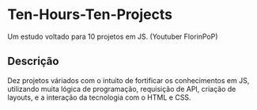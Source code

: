 # Ten-Hours-Ten-Projects
Um estudo voltado para 10 projetos em JS. (Youtuber FlorinPoP)

## Descrição
Dez projetos váriados com o intuito de fortificar os conhecimentos em JS, utilizando muita lógica de programação, requisição de API, criação de layouts, e a interação da tecnologia com o HTML e CSS.
